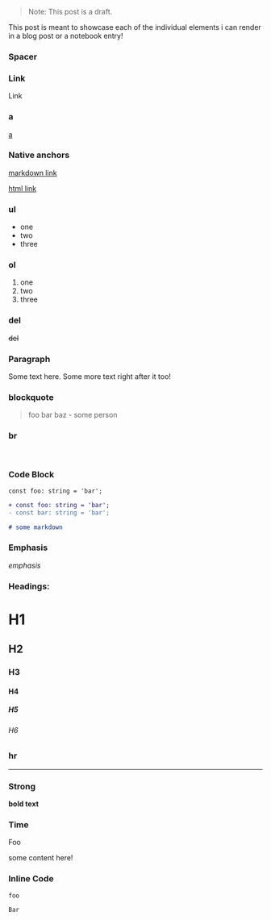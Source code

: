 > Note: This post is a draft.

<Spacer />

This post is meant to showcase each of the individual elements i can render in a
blog post or a notebook entry!

### Spacer

<Spacer />

### Link

<Link href="#">Link</Link>

### a

<a href="#">a</a>

### Native anchors

[markdown link](#)

<a href="#">html link</a>

### ul

- one
- two
- three

### ol

1. one
2. two
3. three

### del

~~del~~

### Paragraph

Some text here. Some more text right after it too!

### blockquote

> foo bar baz - some person

### br

<br />

### Code Block

```tsx
const foo: string = 'bar';
```

```diff
+ const foo: string = 'bar';
- const bar: string = 'bar';
```

```md
# some markdown
```

### Emphasis

_emphasis_

### Headings:

# H1

## H2

### H3

#### H4

##### H5

###### H6

### hr

---

### Strong

**bold text**

### Time

<Time>Foo</Time>

<TLDR>

some content here!

</TLDR>

### Inline Code

`foo`

<Code>Bar</Code>
